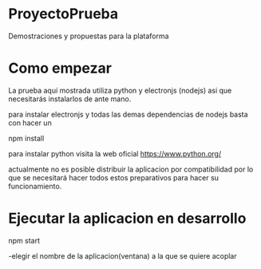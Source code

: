 # ProyectoPrueba
Demostraciones y propuestas para la plataforma

# Como empezar

La prueba aquí mostrada utiliza python y electronjs (nodejs) asi que necesitarás instalarlos de ante mano.

para instalar electronjs y todas las demas dependencias de nodejs basta con hacer un 

npm install

para instalar python visita la web oficial https://www.python.org/

actualmente no es posible distribuir la aplicacion por compatibilidad por lo que se necesitará hacer todos estos preparativos para hacer su funcionamiento.

# Ejecutar la aplicacion en desarrollo

npm start

-elegir el nombre de la aplicacion(ventana) a la que se quiere acoplar